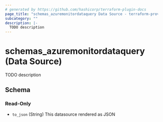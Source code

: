 ```yaml
---
# generated by https://github.com/hashicorp/terraform-plugin-docs
page_title: "schemas_azuremonitordataquery Data Source - terraform-provider-schemas"
subcategory: ""
description: |-
  TODO description
---
```


# schemas_azuremonitordataquery (Data Source)

TODO description



<!-- schema generated by tfplugindocs -->
## Schema

### Read-Only

- `to_json` (String) This datasource rendered as JSON


